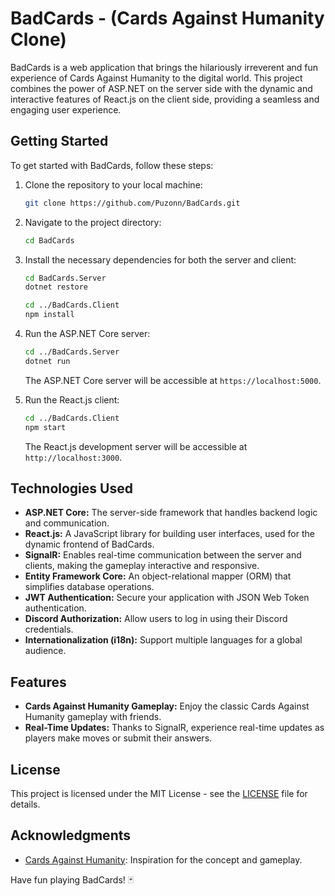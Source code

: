 # BadCards - (Cards Against Humanity Clone)

BadCards is a web application that brings the hilariously irreverent and fun experience of Cards Against Humanity to the digital world. This project combines the power of ASP.NET on the server side with the dynamic and interactive features of React.js on the client side, providing a seamless and engaging user experience.

## Getting Started

To get started with BadCards, follow these steps:

1. Clone the repository to your local machine:

    ```bash
    git clone https://github.com/Puzonn/BadCards.git
    ```

2. Navigate to the project directory:

    ```bash
    cd BadCards
    ```

3. Install the necessary dependencies for both the server and client:

    ```bash
    cd BadCards.Server
    dotnet restore

    cd ../BadCards.Client
    npm install
    ```

4. Run the ASP.NET Core server:

    ```bash
    cd ../BadCards.Server
    dotnet run
    ```

    The ASP.NET Core server will be accessible at `https://localhost:5000`.

5. Run the React.js client:

    ```bash
    cd ../BadCards.Client
    npm start
    ```

    The React.js development server will be accessible at `http://localhost:3000`.

## Technologies Used

- **ASP.NET Core:** The server-side framework that handles backend logic and communication.
- **React.js:** A JavaScript library for building user interfaces, used for the dynamic frontend of BadCards.
- **SignalR:** Enables real-time communication between the server and clients, making the gameplay interactive and responsive.
- **Entity Framework Core:** An object-relational mapper (ORM) that simplifies database operations.
- **JWT Authentication:** Secure your application with JSON Web Token authentication.
- **Discord Authorization:** Allow users to log in using their Discord credentials.
- **Internationalization (i18n):** Support multiple languages for a global audience.

## Features

- **Cards Against Humanity Gameplay:** Enjoy the classic Cards Against Humanity gameplay with friends.
- **Real-Time Updates:** Thanks to SignalR, experience real-time updates as players make moves or submit their answers.

## License

This project is licensed under the MIT License - see the [LICENSE](LICENSE) file for details.

## Acknowledgments

- [Cards Against Humanity](https://www.cardsagainsthumanity.com/): Inspiration for the concept and gameplay.

Have fun playing BadCards! 🃏
